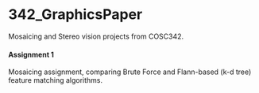 # 342_GraphicsPaper
Mosaicing and Stereo vision projects from COSC342.

#### Assignment 1
Mosaicing assignment, comparing Brute Force and Flann-based (k-d tree) feature matching algorithms.
